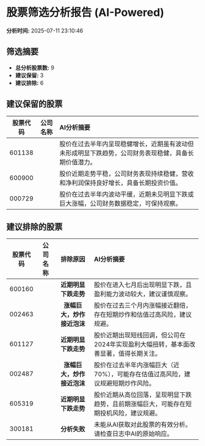 # 股票筛选分析报告 (AI-Powered)

**分析时间:** 2025-07-11 23:10:46

## 筛选摘要

- **总分析股票数:** 9
- **建议保留:** 3
- **建议排除:** 6

## 建议保留的股票

| 股票代码 | 公司名称 | AI分析摘要 |
|:---:|:---:|:---|
| 601138 |  | 股价在过去半年内呈现稳健增长，近期虽有波动但未形成明显下跌趋势，公司财务表现稳健，具备长期价值潜力。 |
| 600900 |  | 股价近期走势平稳，公司财务表现持续稳健，营收和净利润保持良好增长，具备长期投资价值。 |
| 000729 |  | 股价在过去半年内波动平缓，近期未见明显下跌或巨大涨幅，公司财务数据稳定，可保持观察。 |

## 建议排除的股票

| 股票代码 | 公司名称 | 排除原因 | AI分析摘要 |
|:---:|:---:|:---:|:---|
| 600160 |  | **近期明显下跌走势** | 股价在进入七月后出现明显下跌，且盈利能力波动较大，建议谨慎观察。 |
| 002463 |  | **涨幅巨大，炒作接近泡沫** | 股价在过去三个月内涨幅接近翻倍，存在短期炒作和估值过高风险，建议规避。 |
| 601127 |  | **近期明显下跌走势** | 股价近期出现短线回调，但公司在2024年实现盈利大幅扭转，基本面改善显著，值得长期关注。 |
| 002487 |  | **涨幅巨大，炒作接近泡沫** | 股价在过去半年内涨幅巨大（近70%），可能存在估值过高风险，建议规避短期炒作风险。 |
| 605319 |  | **近期明显下跌走势** | 股价近期从高位回落，呈现明显下跌趋势，且前期涨幅巨大，可能存在短期投机风险，建议规避。 |
| 300181 |  | **分析失败** | 未能从AI获取对此股票的有效分析。请检查日志中AI的原始响应。 |
